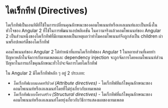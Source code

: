 # ไดเร็กทีฟ (Directives)

ไดเร็กทีฟเป็นเอนทิตีที่ใช้ในการเปลี่ยนคุณลักษณะของคอมโพเนนท์หรือเอเลเมนท์และเป็นหนึ่งในหัวใจของ Angular 2 ที่ใช้ในการพัฒนาแอปพลิเคชัน ในความจริงแล้วคอมโพเนนท์ของ Angular 2 เป็นส่วนหนึ่งของไดเร็กทีฟที่มีเทมเพลตเป็นเหตุผลว่าทำไมคอมโพเนนท์จึงถูกส่งเป็น children ผ่านพร็อปเพอร์ตี้ของไดเร็กทีฟ

คอมโพเนนท์ของ Angular 2 ได้ทำหน้าที่แทนไดเร็กทีฟของ Angular 1 ในหลายส่วนที่เคยทำ ปัญหาหลักในจัดการกับเทมเพลตและ dependency injection จะถูกจัดการโดยคอมโพเนนท์ส่วนปัญหาในการแก้ไขคุณลักษณะทั่วไปจะจัดการโดยไดเร็กทีฟ

ใน Angular 2 มีไดเร็กทีฟหลัก ๆ อยู่ 2 ประเภท:
* _ไดเร็กทีฟแบบแอดทริบิวต์ (Attribute directives)_ - ไดเร็กทีฟทีแก้ไขคุณลักษณะของคอมโพเนนท์หรือเอเลเมนท์โดยที่ไม่ยุ่งเกี่ยวกับเทมเพลต
* _ไดเร็กทีฟแบบโครงสร้าง (Structural directives)_ - ไดเร็กทีฟที่แก้ไขคุณลักษณะของคอมโพเนนท์หรือเอเลเมนท์โดยยุ่งเกี่ยวกับวิธีการแสดงผลของเทมเพลต